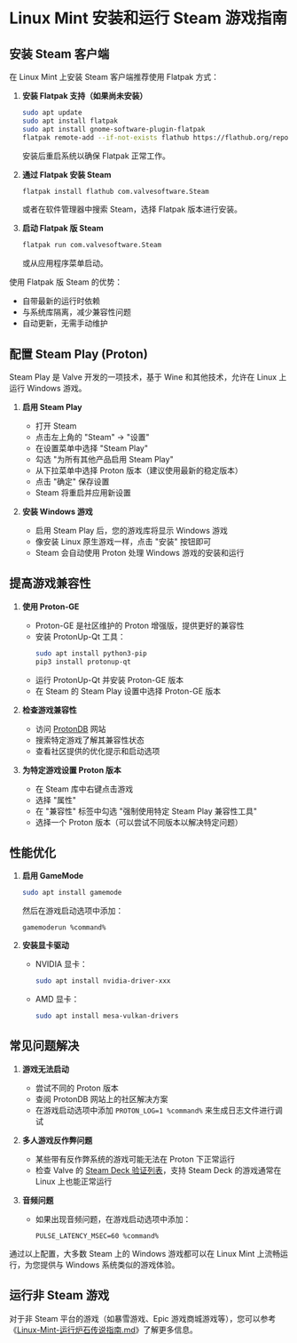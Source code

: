 # Linux Mint 安装和运行 Steam 游戏指南

## 安装 Steam 客户端

在 Linux Mint 上安装 Steam 客户端推荐使用 Flatpak 方式：

1. **安装 Flatpak 支持（如果尚未安装）**
   ```bash
   sudo apt update
   sudo apt install flatpak
   sudo apt install gnome-software-plugin-flatpak
   flatpak remote-add --if-not-exists flathub https://flathub.org/repo/flathub.flatpakrepo
   ```
   安装后重启系统以确保 Flatpak 正常工作。

2. **通过 Flatpak 安装 Steam**
   ```bash
   flatpak install flathub com.valvesoftware.Steam
   ```
   或者在软件管理器中搜索 Steam，选择 Flatpak 版本进行安装。

3. **启动 Flatpak 版 Steam**
   ```bash
   flatpak run com.valvesoftware.Steam
   ```
   或从应用程序菜单启动。

使用 Flatpak 版 Steam 的优势：
- 自带最新的运行时依赖
- 与系统库隔离，减少兼容性问题
- 自动更新，无需手动维护

## 配置 Steam Play (Proton)

Steam Play 是 Valve 开发的一项技术，基于 Wine 和其他技术，允许在 Linux 上运行 Windows 游戏。

1. **启用 Steam Play**
   - 打开 Steam
   - 点击左上角的 "Steam" → "设置"
   - 在设置菜单中选择 "Steam Play"
   - 勾选 "为所有其他产品启用 Steam Play"
   - 从下拉菜单中选择 Proton 版本（建议使用最新的稳定版本）
   - 点击 "确定" 保存设置
   - Steam 将重启并应用新设置

2. **安装 Windows 游戏**
   - 启用 Steam Play 后，您的游戏库将显示 Windows 游戏
   - 像安装 Linux 原生游戏一样，点击 "安装" 按钮即可
   - Steam 会自动使用 Proton 处理 Windows 游戏的安装和运行

## 提高游戏兼容性

1. **使用 Proton-GE**
   - Proton-GE 是社区维护的 Proton 增强版，提供更好的兼容性
   - 安装 ProtonUp-Qt 工具：
     ```bash
     sudo apt install python3-pip
     pip3 install protonup-qt
     ```
   - 运行 ProtonUp-Qt 并安装 Proton-GE 版本
   - 在 Steam 的 Steam Play 设置中选择 Proton-GE 版本

2. **检查游戏兼容性**
   - 访问 [ProtonDB](https://www.protondb.com/) 网站
   - 搜索特定游戏了解其兼容性状态
   - 查看社区提供的优化提示和启动选项

3. **为特定游戏设置 Proton 版本**
   - 在 Steam 库中右键点击游戏
   - 选择 "属性"
   - 在 "兼容性" 标签中勾选 "强制使用特定 Steam Play 兼容性工具"
   - 选择一个 Proton 版本（可以尝试不同版本以解决特定问题）

## 性能优化

1. **启用 GameMode**
   ```bash
   sudo apt install gamemode
   ```
   然后在游戏启动选项中添加：
   ```
   gamemoderun %command%
   ```

2. **安装显卡驱动**
   - NVIDIA 显卡：
     ```bash
     sudo apt install nvidia-driver-xxx
     ```
   - AMD 显卡：
     ```bash
     sudo apt install mesa-vulkan-drivers
     ```

## 常见问题解决

1. **游戏无法启动**
   - 尝试不同的 Proton 版本
   - 查阅 ProtonDB 网站上的社区解决方案
   - 在游戏启动选项中添加 `PROTON_LOG=1 %command%` 来生成日志文件进行调试

2. **多人游戏反作弊问题**
   - 某些带有反作弊系统的游戏可能无法在 Proton 下正常运行
   - 检查 Valve 的 [Steam Deck 验证列表](https://www.steamdeck.com/en/verified)，支持 Steam Deck 的游戏通常在 Linux 上也能正常运行

3. **音频问题**
   - 如果出现音频问题，在游戏启动选项中添加：
     ```
     PULSE_LATENCY_MSEC=60 %command%
     ```

通过以上配置，大多数 Steam 上的 Windows 游戏都可以在 Linux Mint 上流畅运行，为您提供与 Windows 系统类似的游戏体验。

## 运行非 Steam 游戏

对于非 Steam 平台的游戏（如暴雪游戏、Epic 游戏商城游戏等），您可以参考《[Linux-Mint-运行炉石传说指南.md](/Linux-Mint-运行炉石传说指南.md)》了解更多信息。
